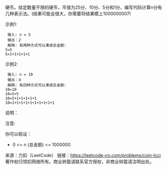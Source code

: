 硬币。给定数量不限的硬币，币值为25分、10分、5分和1分，编写代码计算n分有几种表示法。(结果可能会很大，你需要将结果模上1000000007)

示例1:
```
 输入: n = 5
 输出：2
 解释: 有两种方式可以凑成总金额:
5=5
5=1+1+1+1+1
```
示例2:
```
 输入: n = 10
 输出：4
 解释: 有四种方式可以凑成总金额:
10=10
10=5+5
10=5+1+1+1+1+1
10=1+1+1+1+1+1+1+1+1+1
```
说明：

注意:

你可以假设：

* 0 <= n (总金额) <= 1000000

来源：力扣（LeetCode）
链接：https://leetcode-cn.com/problems/coin-lcci
著作权归领扣网络所有。商业转载请联系官方授权，非商业转载请注明出处。